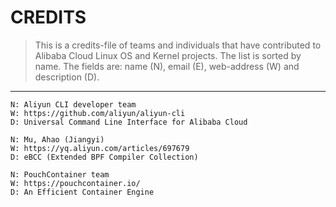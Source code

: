 CREDITS
=======

> This is a credits-file of teams and individuals that have contributed
> to Alibaba Cloud Linux OS and Kernel projects.
> The list is sorted by name. The fields are: name (N), email (E),
> web-address (W) and description (D).

----------------------------

```
N: Aliyun CLI developer team
W: https://github.com/aliyun/aliyun-cli
D: Universal Command Line Interface for Alibaba Cloud
```

```
N: Mu, Ahao (Jiangyi)
W: https://yq.aliyun.com/articles/697679
D: eBCC (Extended BPF Compiler Collection)
```

```
N: PouchContainer team
W: https://pouchcontainer.io/
D: An Efficient Container Engine
```
